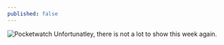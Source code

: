 ```yaml
---
published: false
---
```


![Pocketwatch]()
Unfortunatley, there is not a lot to show this week again.